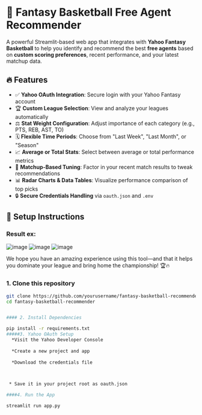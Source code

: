 # 🏀 Fantasy Basketball Free Agent Recommender

A powerful Streamlit-based web app that integrates with **Yahoo Fantasy Basketball** to help you identify and recommend the best **free agents** based on **custom scoring preferences**, recent performance, and your latest matchup data.

## 🔥 Features

- ✅ **Yahoo OAuth Integration**: Secure login with your Yahoo Fantasy account
- 🏆 **Custom League Selection**: View and analyze your leagues automatically
- ⚖️ **Stat Weight Configuration**: Adjust importance of each category (e.g., PTS, REB, AST, TO)
- 🗓️ **Flexible Time Periods**: Choose from "Last Week", "Last Month", or "Season"
- 📈 **Average or Total Stats**: Select between average or total performance metrics
- 🎯 **Matchup-Based Tuning**: Factor in your recent match results to tweak recommendations
- 📊 **Radar Charts & Data Tables**: Visualize performance comparison of top picks
- 🔒 **Secure Credentials Handling** via `oauth.json` and `.env`

## 🚀 Setup Instructions
### Result ex:

![image](https://github.com/user-attachments/assets/fe9ed061-57a7-4b37-b92c-aa1e02e544ce)
![image](https://github.com/user-attachments/assets/6191c73d-009c-4b8c-92c0-5a25777a639d)
![image](https://github.com/user-attachments/assets/e2610ee8-79d0-4b0e-afad-ccfedb8d01e1)



We hope you have an amazing experience using this tool—and that it helps you dominate your league and bring home the championship! 🏆🔥

### 1. Clone this repository
```bash
git clone https://github.com/yourusername/fantasy-basketball-recommender.git
cd fantasy-basketball-recommender


#### 2. Install Dependencies

pip install -r requirements.txt
#####3. Yahoo OAuth Setup
  *Visit the Yahoo Developer Console
  
  *Create a new project and app
  
  *Download the credentials file


  
 * Save it in your project root as oauth.json

####4. Run the App

streamlit run app.py





